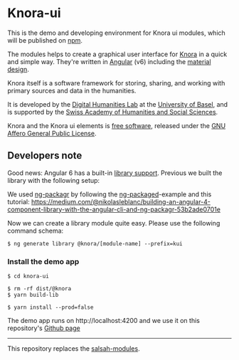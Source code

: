 # Knora-ui

This is the demo and developing environment for Knora ui modules, which will be published on [npm](https://www.npmjs.com/~knora).

The modules helps to create a graphical user interface for [Knora](https://knora.org) in a quick and simple way. They're written in [Angular](https://angular.io) (v6) including the [material design](https://material.angular.io).

Knora itself is a software framework for storing, sharing, and working with primary sources and data in the humanities.

It is developed by the [Digital Humanities Lab](http://dhlab.unibas.ch/) at the [University of Basel](https://unibas.ch/en.html), and is supported by the [Swiss Academy of Humanities and Social Sciences](http://www.sagw.ch/en/sagw.html).

Knora and the Knora ui elements is [free software](http://www.gnu.org/philosophy/free-sw.en.html), released under the [GNU Affero General Public License](http://www.gnu.org/licenses/agpl-3.0.en.html).


## Developers note
Good news: Angular 6 has a built-in [library support](https://github.com/angular/angular-cli/wiki/stories-create-library). Previous we built the library with the following setup:

We used [ng-packagr](https://github.com/dherges/ng-packagr) by following the [ng-packaged](https://github.com/dherges/ng-packaged)-example and this tutorial: https://medium.com/@nikolasleblanc/building-an-angular-4-component-library-with-the-angular-cli-and-ng-packagr-53b2ade0701e

Now we can create a library module quite easy. Please use the following command schema:

`$ ng generate library @knora/[module-name] --prefix=kui`

### Install the demo app

```
$ cd knora-ui

$ rm -rf dist/@knora
$ yarn build-lib

$ yarn install --prod=false
```

The demo app runs on http://localhost:4200 and we use it on this repository's [Github page](https://dhlab-basel.github.io/Knora-ui)


---

This repository replaces the [salsah-modules](https://github.com/dhlab-basel/salsah-modules).

